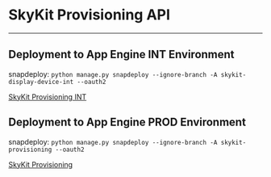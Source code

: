 # SkyKit Provisioning API #
___________________________________________________________________________________________________

## Deployment to App Engine INT Environment ##

snapdeploy: `python manage.py snapdeploy --ignore-branch -A skykit-display-device-int --oauth2`

[SkyKit Provisioning INT](https://skykit-display-device-int.appspot.com/#)

## Deployment to App Engine PROD Environment ##

snapdeploy: `python manage.py snapdeploy --ignore-branch -A skykit-provisioning --oauth2`

[SkyKit Provisioning](https://skykit-provisioning.appspot.com/#)